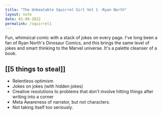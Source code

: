 ```yaml
---
title: "The Unbeatable Squirrel Girl Vol 1 -Ryan North"
layout: note
date: 01-08-2022
permalink: /squirrel1
---
```


Fun, whimsical comic with a stack of jokes on every page. I've long been a fan of Ryan North's Dinosaur Comics, and this brings the same level of jokes and smart thinking to the Marvel universe. It's a palette cleanser of a book. 

## [[5 things to steal]] 
- Relentless optimism
- Jokes on jokes (with hidden jokes)
- Creative resolutions to problems that don't involve hitting things after writing into a corner
- Meta Awareness of narrator, but not characters.
- Not taking itself too seriously.
